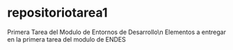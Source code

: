 # repositoriotarea1
Primera Tarea del Modulo de Entornos de Desarrollo\n
Elementos a entregar en la primera tarea del modulo de ENDES
